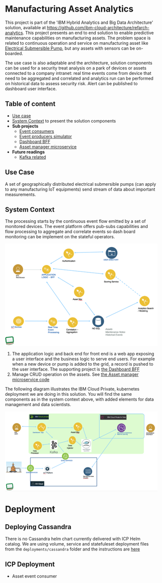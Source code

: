 # Manufacturing Asset Analytics

This project is part of the 'IBM Hybrid Analytics and Big Data Architecture' solution, available at https://github.com/ibm-cloud-architecture/refarch-analytics. This project presents an end to end solution to enable predictive maintenance capabilities on manufacturing assets.
The problem space is related to continuous operation and service on manufacturing asset like [Electrical Submersible Pump](), but any assets with sensors can be on-boarded.

The use case is also adaptable and the architecture, solution components can be used for a security treat analysis on a park of devices or assets connected to a company intranet: real time events come from device that need to be aggregated and correlated and analytics run can be performed on historical data to assess security risk. Alert can be published to dashboard user interface.      

## Table of content
* [Use case](#use-case)
* [System Context](#system-context) to present the solution components
* **Sub projects**
  * [Event consumers](asset-consumer/README.md)
  * [Event producers simulator](asset-event-producer/README.md)
  * [Dashboard BFF](asset-dashboard-bff/README.md)
  * [Asset manager microservice](asset-mgr-ms/README.md)
* **Future readings**
  * [Kafka related]()

## Use Case
A set of geographically distributed electrical submersible pumps (can apply to any manufacturing IoT equipments) send stream of data about important measurements.

## System Context
The processing starts by the continuous event flow emitted by a set of monitored devices. The event platform offers pub-subs capabilities and flow processing to aggregate and correlate events so dash board monitoring can be implement on the stateful operators.

![](docs/system-ctx.png)

1. The application logic and back end for front end is a web app exposing a user interface and the business logic to serve end users. For example when a new device or pump is added to the grid, a record is pushed to the user interface. The supporting project is [the Dashboard BFF](asset-dashboard-bff/README.md)
1. Manage CRUD operation on the assets. See [the Asset manager microservice code](asset-mgr-ms/README.md)

The following diagram illustrates the IBM Cloud Private, kubernetes deployment we are doing in this solution. You will find the same components as in the system context above, with added elements for data management and data scientists.

![](docs/icp-deployment.png)

# Deployment
## Deploying Cassandra
There is no Cassandra helm chart currently delivered with ICP Helm catalog. We are using volume, service and statefuleset deployment files from the `deployments/cassandra` folder and the instructions are [here](./docs/cassandra.md)


## ICP Deployment



* Asset event consumer
